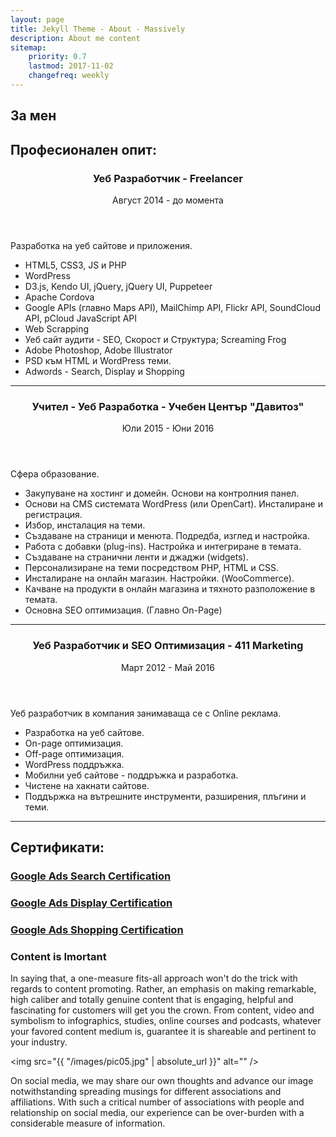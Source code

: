 ```yaml
---
layout: page
title: Jekyll Theme - About - Massively
description: About me content
sitemap:
    priority: 0.7
    lastmod: 2017-11-02
    changefreq: weekly
---
```

## За мен

<h2>Професионален опит:</h2>

<header>
		<h3>Уеб Разработчик - Freelancer</h3>
		<p>Август 2014 - до момента</p>
</header>
<p>Разработка на уеб сайтове и приложения.</p>
<ul>
	<li>HTML5, CSS3, JS и PHP</li>
	<li>WordPress</li>
	<li>D3.js, Kendo UI, jQuery, jQuery UI, Puppeteer</li>
	<li>Apache Cordova</li>
	<li>Google APIs (главно Maps API), MailChimp API, Flickr API, SoundCloud API, pCloud JavaScript API</li>
	<li>Web Scrapping</li>
	<li>Уеб сайт аудити - SEO, Скорост и Структура; Screaming Frog</li>
	<li>Adobe Photoshop, Adobe Illustrator</li>
	<li>PSD към HTML и WordPress теми.</li>
	<li>Adwords - Search, Display и Shopping</li>
</ul>

<hr>

<header>
		<h3>Учител - Уеб Разработка - Учебен Център "Давитоз"</h3>
		<p>Юли 2015 - Юни 2016</p>
</header>
<p>Сфера образование.</p>
<ul>
	<li>Закупуване на хостинг и домейн. Основи на контролния панел. </li>
	<li>Основи на CMS системата WordPress (или OpenCart). Инсталиране и регистрация.</li>
	<li>Избор, инсталация на теми.</li>
	<li>Създаване на страници и менюта. Подредба, изглед и настройка. </li>
	<li>Работа с добавки (plug-ins). Настройка и интегриране в темата.</li>
	<li>Създаване нa странични ленти и джаджи (widgets). </li>
	<li>Персонализиране на теми посредством PHP, HTML и CSS.</li>
	<li>Инсталиране на онлайн магазин. Настройки. (WooCommerce).</li>
	<li>Качване на продукти в онлайн магазина и тяхното разположение в темата.</li>
	<li>Основна SEO оптимизация. (Главно On-Page)</li>
</ul>

<hr>

<header>
		<h3>Уеб Разработчик и SEO Оптимизация - 411 Marketing</h3>
		<p>Март 2012 - Май 2016</p>
</header>
<p>Уеб разработчик в компания занимаваща се с Online реклама.</p>
<ul>
	<li>Разработка на уеб сайтове.</li>
	<li>On-page оптимизация.</li>
	<li>Off-page оптимизация.</li>
	<li>WordPress поддръжка.</li>
	<li>Мобилни уеб сайтове - поддръжка и разработка.</li>
	<li>Чистене на хакнати сайтове.</li>
	<li>Поддържка на вътрешните инструменти, разширения, плъгини и теми.</li>
</ul>

<hr>

<h2>Сертификати:</h2>

<div class="row">
 	<div class="4u box">
 		<h3><a href="https://academy.exceedlms.com/student/award/18776823" target="_blank">Google Ads Search Certification</a></h3>
 	</div>
 	<div class="4u box">
 		<h3><a href="https://academy.exceedlms.com/student/award/18776823" target="_blank">Google Ads Display Certification</a></h3>
 	</div>
 	<div class="4u box">
 		<h3><a href="https://academy.exceedlms.com/student/award/18776823" target="_blank">Google Ads Shopping Certification</a></h3>
 	</div>
</div>

### Content is Imortant
<div class="box">
  <p>
  In saying that, a one-measure fits-all approach won't do the trick with regards to content promoting. Rather, an emphasis on making remarkable, high caliber and totally genuine content that is engaging, helpful and fascinating for customers will get you the crown. From content, video and symbolism to infographics, studies, online courses and podcasts, whatever your favored content medium is, guarantee it is shareable and pertinent to your industry.
  </p>
</div>

<span class="image left"><img src="{{ "/images/pic05.jpg" | absolute_url }}" alt="" /></span>

On social media, we may share our own thoughts and advance our image notwithstanding spreading musings for different associations and affiliations. With such a critical number of associations with people and relationship on social media, our experience can be over-burden with a considerable measure of information.
